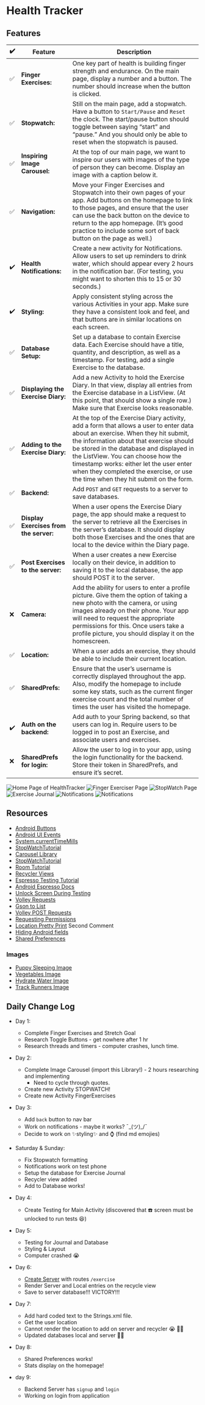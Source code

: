 # Health Tracker
## Features
:heavy_check_mark: | Feature | Description
---- | --- | ---
:white_check_mark: | **Finger Exercises:** | One key part of health is building finger strength and endurance. On the main page, display a number and a button. The number should increase when the button is clicked.
:white_check_mark: | **Stopwatch:** | Still on the main page, add a stopwatch. Have a button to `Start/Pause` and `Reset` the clock. The start/pause button should toggle between saying “start” and “pause.” And you should only be able to reset when the stopwatch is paused.
:white_check_mark: | **Inspiring Image Carousel:** | At the top of our main page, we want to inspire our users with images of the type of person they can become. Display an image with a caption below it.
:white_check_mark: | **Navigation:** | Move your Finger Exercises and Stopwatch into their own pages of your app. Add buttons on the homepage to link to those pages, and ensure that the user can use the back button on the device to return to the app homepage. (It’s good practice to include some sort of back button on the page as well.)
:heavy_check_mark: | **Health Notifications:** | Create a new activity for Notifications. Allow users to set up reminders to drink water, which should appear every 2 hours in the notification bar. (For testing, you might want to shorten this to 15 or 30 seconds.)
:heavy_check_mark:| **Styling:** | Apply consistent styling across the various Activities in your app. Make sure they have a consistent look and feel, and that buttons are in similar locations on each screen.
:white_check_mark: |**Database Setup:** | Set up a database to contain Exercise data. Each Exercise should have a title, quantity, and description, as well as a timestamp. For testing, add a single Exercise to the database.
:white_check_mark: |**Displaying the Exercise Diary:** | Add a new Activity to hold the Exercise Diary. In that view, display all entries from the Exercise database in a ListView. (At this point, that should show a single row.) Make sure that Exercise looks reasonable.
:white_check_mark: | **Adding to the Exercise Diary:** | At the top of the Exercise Diary activity, add a form that allows a user to enter data about an exercise. When they hit submit, the information about that exercise should be stored in the database and displayed in the ListView. You can choose how the timestamp works: either let the user enter when they completed the exercise, or use the time when they hit submit on the form.
:white_check_mark: | **Backend:** | Add `POST` and `GET` requests to a server to save databases.
:white_check_mark: | **Display Exercises from the server:** | When a user opens the Exercise Diary page, the app should make a request to the server to retrieve all the Exercises in the server’s database. It should display both those Exercises and the ones that are local to the device within the Diary page.
:white_check_mark: | **Post Exercises to the server:** | When a user creates a new Exercise locally on their device, in addition to saving it to the local database, the app should POST it to the server.
:x: |**Camera:** | Add the ability for users to enter a profile picture. Give them the option of taking a new photo with the camera, or using images already on their phone. Your app will need to request the appropriate permissions for this. Once users take a profile picture, you should display it on the homescreen.
:white_check_mark: | **Location:** | When a user adds an exercise, they should be able to include their current location.
:white_check_mark: | **SharedPrefs:** | Ensure that the user’s username is correctly displayed throughout the app. Also, modify the homepage to include some key stats, such as the current finger exercise count and the total number of times the user has visited the homepage.
:heavy_check_mark: | **Auth on the backend:** | Add auth to your Spring backend, so that users can log in. Require users to be logged in to post an Exercise, and associate users and exercises.
:x: | **SharedPrefs for login:** | Allow the user to log in to your app, using the login functionality for the backend. Store their token in SharedPrefs, and ensure it’s secret.

![Home Page of HealthTracker](/resources/home_page.png)
![Finger Exerciser Page](/resources/finger_ex.png)
![StopWatch Page](/resources/stopwatcher.png)
![Exercise Journal](/resources/journal.png)
![Notifications](/resources/set_notification.png)
![Notifications](/resources/notification.png)

## Resources
- [Android Buttons](https://developer.android.com/guide/topics/ui/controls/button)
- [Android UI Events](https://developer.android.com/guide/topics/ui/ui-events.html)
- [System.currentTimeMills](https://www.tutorialspoint.com/java/lang/system_currenttimemillis.htm)
- [StopWatchTutorial](https://www.c-sharpcorner.com/article/creating-stop-watch-android-application-tutorial/)
- [Carousel Library](https://github.com/sayyam/carouselview)
- [StopWatchTutorial](https://www.c-sharpcorner.com/article/creating-stop-watch-android-application-tutorial/)
- [Room Tutorial](https://medium.freecodecamp.org/room-sqlite-beginner-tutorial-2e725e47bfab)
- [Recycler Views](http://www.vogella.com/tutorials/AndroidRecyclerView/article.html)
- [Espresso Testing Tutorial](https://medium.com/mindorks/android-testing-part-1-espresso-basics-7219b86c862b)
- [Android Espresso Docs](https://developer.android.com/training/testing/espresso/)
- [Unlock Screen During Testing](https://stackoverflow.com/questions/30596446/espresso-test-fails-with-noactivityresumedexception-often)
- [Volley Requests](https://developer.android.com/training/volley/simple)
- [Gson to List](https://stackoverflow.com/questions/8371274/how-to-parse-json-array-with-gson/8371455)
- [Volley POST Requests](https://www.itsalif.info/content/android-volley-tutorial-http-get-post-put)
- [Requesting Permissions](https://developer.android.com/training/permissions/requesting)
- [Location Pretty Print](https://stackoverflow.com/questions/22323974/how-to-get-city-name-by-latitude-longitude-in-android) Second Comment
- [Hiding Android fields](https://stackoverflow.com/questions/4622517/hide-a-edittext-make-it-visible-by-clicking-a-menu)
- [Shared Preferences](https://developer.android.com/training/data-storage/shared-preferences#java)


### Images
- [Puppy Sleeping Image](https://unsplash.com/photos/BHO7K8Zf16w)
- [Vegetables Image](https://unsplash.com/photos/sTPy-oeA3h0)
- [Hydrate Water Image](https://unsplash.com/photos/_IiwQMmgbZ8)
- [Track Runners Image](https://unsplash.com/photos/atSaEOeE8Nk)



## Daily Change Log
- Day 1:
    - Complete Finger Exercises and Stretch Goal
    - Research Toggle Buttons - get nowhere after 1 hr
    - Research threads and timers - computer crashes, lunch time.
- Day 2:
    - Complete Image Carousel (import this Library!) - 2 hours researching and implementing
        - Need to cycle through quotes.
    - Create new Activity STOPWATCH!
    - Create new Activity FingerExercises
- Day 3:
    - Add `back` button to nav bar
    - Work on notifications - maybe it works?  ¯\_(ツ)_/¯
    - Decide to work on :sparkles:styling:sparkles: and :watch: (find md emojies)
- Saturday & Sunday:
    - Fix Stopwatch formatting
    - Notifications work on test phone
    - Setup the database for Exercise Journal
    - Recycler view added
    - Add to Database works!

- Day 4:
    - Create Testing for Main Activity (discovered that :phone: screen must be unlocked to run tests :laughing:)
- Day 5:
    - Testing for Journal and Database
    - Styling & Layout
    - Computer crashed :sob:
- Day 6:
    - [Create Server](https://github.com/JessLovell/health-tracker-backend) with routes `/exercise`
    - Render Server and Local entries on the recycle view
    - Save to server database!!! VICTORY!!!
- Day 7:
    - Add hard coded text to the Strings.xml file.
    - Get the user location
    - Cannot render the location to add on server and recycler :sob: :woman_shrugging:
    - Updated databases local and server :woman_cartwheeling:
- Day 8:
    - Shared Preferences works!
    - Stats display on the homepage!
- day 9:
    - Backend Server has `signup` and `login`
    - Working on login from application 







